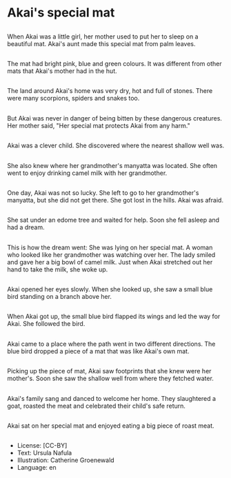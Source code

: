 # Akai's special mat

##
When Akai was a little girl, her
mother used to put her to sleep
on a beautiful mat.
Akai's aunt made this special
mat from palm leaves.

##
The mat had bright pink, blue
and green colours.
It was different from other mats
that Akai's mother had in the
hut.

##
The land around Akai's home
was very dry, hot and full of
stones.
There were many scorpions,
spiders and snakes too.

##
But Akai was never in danger of
being bitten by these
dangerous creatures.
Her mother said, "Her special
mat protects Akai from any
harm."

##
Akai was a clever child.
She discovered where the
nearest shallow well was.

##
She also knew where her
grandmother's manyatta was
located.
She often went to enjoy
drinking camel milk with her
grandmother.

##
One day, Akai was not so lucky.
She left to go to her
grandmother's manyatta, but
she did not get there.
She got lost in the hills.
Akai was afraid.

##
She sat under an edome tree
and waited for help.
Soon she fell asleep and had a
dream.

##
This is how the dream went:
She was lying on her special
mat.
A woman who looked like her
grandmother was watching over
her.
The lady smiled and gave her a
big bowl of camel milk.
Just when Akai stretched out
her hand to take the milk, she
woke up.

##
Akai opened her eyes slowly.
When she looked up, she saw a
small blue bird standing on a
branch above her.

##
When Akai got up, the small
blue bird flapped its wings and
led the way for Akai.
She followed the bird.

##
Akai came to a place where the
path went in two different
directions.
The blue bird dropped a piece
of a mat that was like Akai's
own mat.

##
Picking up the piece of mat,
Akai saw footprints that she
knew were her mother's.
Soon she saw the shallow well
from where they fetched water.

##
Akai's family sang and danced
to welcome her home.
They slaughtered a goat,
roasted the meat and
celebrated their child's safe
return.

##
Akai sat on her special mat and
enjoyed eating a big piece of
roast meat.

##
* License: [CC-BY]
* Text: Ursula Nafula
* Illustration: Catherine Groenewald
* Language: en
